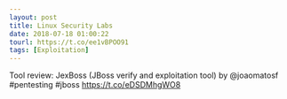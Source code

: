 ```yaml
---
layout: post
title: Linux Security Labs
date: 2018-07-18 01:00:22
tourl: https://t.co/ee1vBPOO91
tags: [Exploitation]
---
```

Tool review: JexBoss (JBoss verify and exploitation tool) by @joaomatosf #pentesting #jboss https://t.co/eDSDMhgWO8